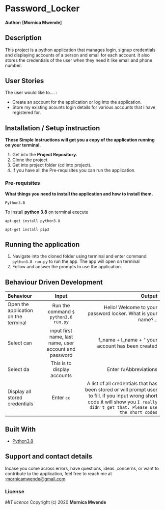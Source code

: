 # Password_Locker
#### Author: [Mornica Mwende]
## Description
This project is a python application that manages  login, signup credentials and displaying accounts of a person and email for each account. It also stores the credentials of the user when they need it like email and phone number.
## User Stories
The user would like to.... :
* Create an account for the application or log into the application.
* Store my existing acounts login details for various accounts that i have registered for.
## Installation / Setup instruction
**These Simple Instructions will get you a copy of the application running on your terminal.**
1. Get into the **Project Repository.**
2. Clone the project.
3. Get into project folder (cd into project).
4. If you have all the Pre-requisites you can run the application.
### Pre-requisites
**What things you need to install the application and how to install them.**
```
Python3.8
```
To Install **python 3.8** on terminal execute
```
apt-get install python3.8
```
```
apt-get install pip3
```
## Running the application
1. Navigate into the cloned folder using terminal and enter command `python3.8 run.py` to run the app.
The app will open on terminal
2. Follow and answer the prompts to use the application.
## Behaviour Driven Development
| Behaviour | Input | Output |
| :---------------- | :---------------: | ------------------: |
|Open the application on the terminal | Run the command ```$ python3.8 run.py```|Hello! Welcome to your password locker. What is your name?... | input your name and then it will give you the options bellow. <br>* cc ---  Create New Account * dc ---  display accounts  * fc --- find accounts * ex --- exit the account|
|Select  can| input first name, last name, user account and password| f_name  + l_name  + " your account has been created |
|Select  da | This is to display accounts |  Enter ```fa```Abbreviations| This is to find account you just enter the account password and it will bring you the account<br>choose ```ex``` to exit your account|
|Display all stored credentials | Enter ```cc```|A list of all credentials that has been stored or will prompt user to fill. if you input wrong short code it will show you ```I really didn't get that. Please use the short codes``` |
## Built With
* [Python3.8](https://docs.python.org/3/)
## Support and contact details
 Incase you come across errors, have questions, ideas ,concerns, or want to contribute to the application, feel free to reach me at :mornicamwende@gmail.com
### License
*MIT licence*
Copyright (c) 2020 **Mornica Mwende**